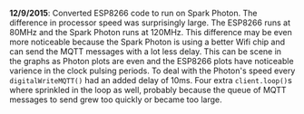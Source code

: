 **12/9/2015**:
Converted ESP8266 code to run on Spark Photon.  The difference in processor speed was surprisingly large.  The ESP8266 runs at 80MHz and the Spark Photon runs at 120MHz.  This difference may be even more noticeable because the Spark Photon is using a better Wifi chip and can send the MQTT messages with a lot less delay.  This can be scene in the graphs as Photon plots are even and the ESP8266 plots have noticeable varience in the clock pulsing periods.  To deal with the Photon's speed every `digitalWriteMQTT()` had an added delay of 10ms.  Four extra `client.loop()`s where sprinkled in the loop as well, probably because the queue of MQTT messages to send grew too quickly or became too large.